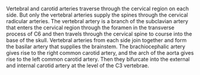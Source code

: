 Vertebral and carotid arteries traverse through the cervical region on each side. But only the vertebral arteries supply the spines through the cervical radicular arteries. The vertebral artery is a branch of the subclavian artery that enters the cervical region through the foramen in the transverse process of C6 and then travels through the cervical spine to course into the base of the skull. Vertebral arteries from each side join together and form the basilar artery that supplies the brainstem. The brachiocephalic artery gives rise to the right common carotid artery, and the arch of the aorta gives rise to the left common carotid artery. Then they bifurcate into the external and internal carotid artery at the level of the C3 vertebrae.